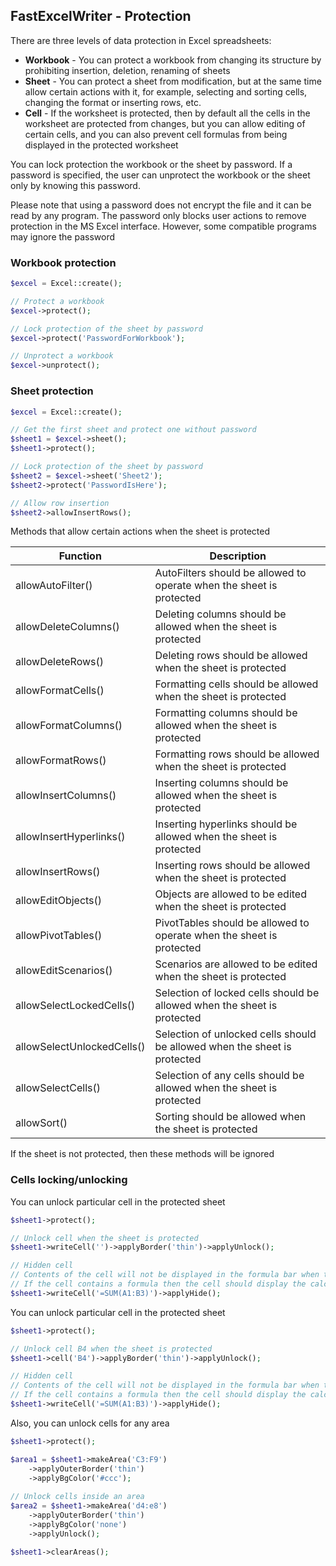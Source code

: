 ## FastExcelWriter - Protection

There are three levels of data protection in Excel spreadsheets:

* **Workbook** - You can protect a workbook from changing its structure by prohibiting insertion, deletion, renaming of sheets 
* **Sheet** - You can protect a sheet from modification, but at the same time allow certain actions with it, for example, selecting and sorting cells, changing the format or inserting rows, etc.
* **Cell** - If the worksheet is protected, then by default all the cells in the worksheet are protected from changes, but you can allow editing of certain cells, and you can also prevent cell formulas from being displayed in the protected worksheet

You can lock protection the workbook or the sheet by password. If a password is specified, 
the user can unprotect the workbook or the sheet only by knowing this password.

Please note that using a password does not encrypt the file and it can be read by any program. 
The password only blocks user actions to remove protection in the MS Excel interface. 
However, some compatible programs may ignore the password

### Workbook protection

```php
$excel = Excel::create();

// Protect a workbook
$excel->protect();

// Lock protection of the sheet by password
$excel->protect('PasswordForWorkbook');

// Unprotect a workbook
$excel->unprotect();

```

### Sheet protection

```php
$excel = Excel::create();

// Get the first sheet and protect one without password
$sheet1 = $excel->sheet();
$sheet1->protect();

// Lock protection of the sheet by password
$sheet2 = $excel->sheet('Sheet2');
$sheet2->protect('PasswordIsHere');

// Allow row insertion
$sheet2->allowInsertRows();

```
Methods that allow certain actions when the sheet is protected

| Function                   | Description                                                               |
|----------------------------|---------------------------------------------------------------------------|
| allowAutoFilter()          | AutoFilters should be allowed to operate when the sheet is protected      |
| allowDeleteColumns()       | Deleting columns should be allowed when the sheet is protected            |
| allowDeleteRows()          | Deleting rows should be allowed when the sheet is protected               |
| allowFormatCells()         | Formatting cells should be allowed when the sheet is protected            |
| allowFormatColumns()       | Formatting columns should be allowed when the sheet is protected          |
| allowFormatRows()          | Formatting rows should be allowed when the sheet is protected             |
| allowInsertColumns()       | Inserting columns should be allowed when the sheet is protected           |
| allowInsertHyperlinks()    | Inserting hyperlinks should be allowed when the sheet is protected        |
| allowInsertRows()          | Inserting rows should be allowed when the sheet is protected              |
| allowEditObjects()         | Objects are allowed to be edited when the sheet is protected              |
| allowPivotTables()         | PivotTables should be allowed to operate when the sheet is protected      |
| allowEditScenarios()       | Scenarios are allowed to be edited when the sheet is protected            |
| allowSelectLockedCells()   | Selection of locked cells should be allowed when the sheet is protected   |
| allowSelectUnlockedCells() | Selection of unlocked cells should be allowed when the sheet is protected |
| allowSelectCells()         | Selection of any cells should be allowed when the sheet is protected      |
| allowSort()                | Sorting should be allowed when the sheet is protected                     |

If the sheet is not protected, then these methods will be ignored

### Cells locking/unlocking

You can unlock particular cell in the protected sheet

```php
$sheet1->protect();

// Unlock cell when the sheet is protected
$sheet1->writeCell('')->applyBorder('thin')->applyUnlock();

// Hidden cell 
// Contents of the cell will not be displayed in the formula bar when the sheet is protected
// If the cell contains a formula then the cell should display the calculated result, but will not display the formula
$sheet1->writeCell('=SUM(A1:B3)')->applyHide();

```

You can unlock particular cell in the protected sheet

```php
$sheet1->protect();

// Unlock cell B4 when the sheet is protected
$sheet1->cell('B4')->applyBorder('thin')->applyUnlock();

// Hidden cell 
// Contents of the cell will not be displayed in the formula bar when the sheet is protected
// If the cell contains a formula then the cell should display the calculated result, but will not display the formula
$sheet1->writeCell('=SUM(A1:B3)')->applyHide();

```
Also, you can unlock cells for any area

```php
$sheet1->protect();

$area1 = $sheet1->makeArea('C3:F9')
    ->applyOuterBorder('thin')
    ->applyBgColor('#ccc');
    
// Unlock cells inside an area    
$area2 = $sheet1->makeArea('d4:e8')
    ->applyOuterBorder('thin')
    ->applyBgColor('none')
    ->applyUnlock();

$sheet1->clearAreas();

```

